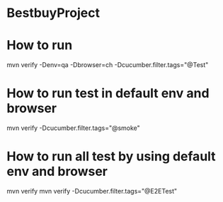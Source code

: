 # BestbuyProject
# How to run
mvn verify -Denv=qa -Dbrowser=ch -Dcucumber.filter.tags="@Test"

# How to run test in default env and browser
mvn verify -Dcucumber.filter.tags="@smoke"

# How to run all test by using default env and browser
mvn verify
mvn verify -Dcucumber.filter.tags="@E2ETest"

